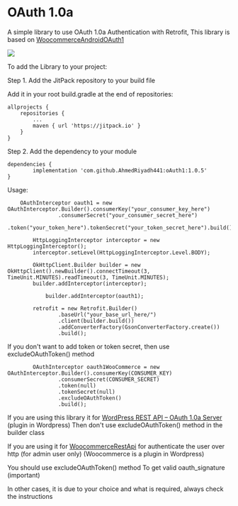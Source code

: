 # OAuth 1.0a

A simple library to use OAuth 1.0a Authentication with Retrofit, This library is based
on [WoocommerceAndroidOAuth1](https://github.com/rameshvoltella/WoocommerceAndroidOAuth1)

[![](https://jitpack.io/v/AhmedRiyadh441/oAuth1.svg)](https://jitpack.io/#AhmedRiyadh441/oAuth1)

To add the Library to your project:

Step 1. Add the JitPack repository to your build file

Add it in your root build.gradle at the end of repositories:

	allprojects {
		repositories {
			...
			maven { url 'https://jitpack.io' }
		}
	}

Step 2. Add the dependency to your module

	dependencies {
	        implementation 'com.github.AhmedRiyadh441:oAuth1:1.0.5'
	}

Usage:

	    OAuthInterceptor oauth1 = new OAuthInterceptor.Builder().consumerKey("your_consumer_key_here")
                    .consumerSecret("your_consumer_secret_here")
                    .token("your_token_here").tokenSecret("your_token_secret_here").build();
		    
            HttpLoggingInterceptor interceptor = new HttpLoggingInterceptor();
            interceptor.setLevel(HttpLoggingInterceptor.Level.BODY);

            OkHttpClient.Builder builder = new OkHttpClient().newBuilder().connectTimeout(3, TimeUnit.MINUTES).readTimeout(3, TimeUnit.MINUTES);
            builder.addInterceptor(interceptor);
	    
                builder.addInterceptor(oauth1);

            retrofit = new Retrofit.Builder()
                    .baseUrl("your_base_url_here/")
                    .client(builder.build())
                    .addConverterFactory(GsonConverterFactory.create())
                    .build();

If you don't want to add token or token secret, then use excludeOAuthToken() method

		    OAuthInterceptor oauth1WooCommerce = new OAuthInterceptor.Builder().consumerKey(CONSUMER_KEY)
                    .consumerSecret(CONSUMER_SECRET)
                    .token(null)
                    .tokenSecret(null)
                    .excludeOAuthToken()
                    .build();

If you are using this library it for
[WordPress REST API – OAuth 1.0a Server](https://wordpress.org/plugins/rest-api-oauth1/) (plugin in Wordpress)
Then don't use excludeOAuthToken() method in the builder class

If you are using it for [WoocommerceRestApi](https://woocommerce.github.io/woocommerce-rest-api-docs/#authentication-over-http) for authenticate the user over http (for admin user only) (Woocommerce is a
plugin in Wordpress)

You should use excludeOAuthToken() method
To get valid oauth_signature (important)

In other cases, it is due to your choice and what is required, always check the instructions
